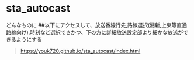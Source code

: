 # sta_autocast
  どんなものに
  ##以下にアクセスして、放送番線行先,路線選択(湘新,上東等直通路線向け),時刻など選択できかつ、下の方に詳細放送設定部より細かな放送ができるようにする
>https://youk720.github.io/sta_autocast/index.html
